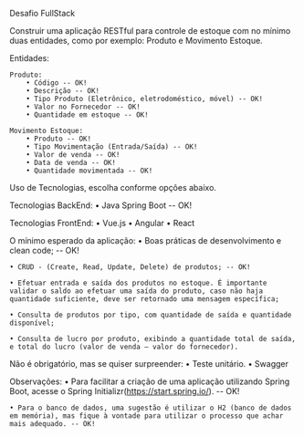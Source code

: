 Desafio FullStack

Construir uma aplicação RESTful para controle de estoque com no mínimo duas entidades, como por exemplo: Produto e Movimento Estoque.

Entidades:
	
	Produto:
		• Código -- OK!
		• Descrição -- OK!
		• Tipo Produto (Eletrônico, eletrodoméstico, móvel) -- OK!
		• Valor no Fornecedor -- OK!
		• Quantidade em estoque -- OK!

	Movimento Estoque:
		• Produto -- OK!
		• Tipo Movimentação (Entrada/Saída) -- OK!
		• Valor de venda -- OK!
		• Data de venda -- OK!
		• Quantidade movimentada -- OK!

Uso de Tecnologias, escolha conforme opções abaixo.

Tecnologias BackEnd:
	• Java Spring Boot -- OK!

Tecnologias FrontEnd:
	• Vue.js
	• Angular
	• React


O mínimo esperado da aplicação:
	• Boas práticas de desenvolvimento e clean code; -- OK!

	• CRUD - (Create, Read, Update, Delete) de produtos; -- OK!

	• Efetuar entrada e saída dos produtos no estoque. É importante validar o saldo ao efetuar uma saída do produto, caso não haja quantidade suficiente, deve ser retornado uma mensagem específica;

	• Consulta de produtos por tipo, com quantidade de saída e quantidade disponível;

	• Consulta de lucro por produto, exibindo a quantidade total de saída, e total do lucro (valor de venda – valor do fornecedor).

Não é obrigatório, mas se quiser surpreender:
	• Teste unitário.
	• Swagger

Observações:
	• Para facilitar a criação de uma aplicação utilizando Spring Boot, acesse o Spring Initializr(https://start.spring.io/).  -- OK!

	• Para o banco de dados, uma sugestão é utilizar o H2 (banco de dados em memória), mas fique à vontade para utilizar o processo que achar mais adequado. -- OK!
